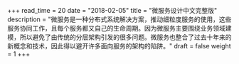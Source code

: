 +++
read_time = 20
date = "2018-02-05"
title = "微服务设计中文完整版"
description = "微服务是一种分布式系统解决方案，推动细粒度服务的使用，这些服务协同工作，且每个服务都又自己的生命周期。因为微服务主要围绕业务领域建模，所以避免了由传统的分层架构引发的很多问题。微服务也整合了过去十年来的新概念和技术，因此得以避开许多面向服务的架构的陷阱。" 
draft = false
weight = 1
+++


<iframe frameborder="0" scrolling="no" id="frame-preview"  width="100%"></iframe>


<script type="text/javascript">

//更改iframe高度
function changeHeight(){
    document.getElementById('frame-preview').height=document.documentElement.clientHeight-10;
};

window.onload = function () {
    var urlFile = "http%3A%2F%2Fpreview.bugjc.com%3A8012%2Fwarehouse%2F%E5%BE%AE%E6%9C%8D%E5%8A%A1%E8%AE%BE%E8%AE%A1%E4%B8%AD%E6%96%87%E5%AE%8C%E6%95%B4%E7%89%88.pdf";
    var url = "http://preview.bugjc.com:8012/onlinePreview?url="+urlFile;
    
    var iframeDom = document.getElementById('frame-preview');
    iframeDom.src = url;
    changeHeight(iframeDom);
};

window.onresize = function(){
    changeHeight();
};

</script>



